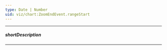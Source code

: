 ```yaml
---
type: Date | Number
uid: viz/chart:ZoomEndEvent.rangeStart
---
```

---
##### shortDescription
<!-- Description goes here -->

---
<!-- Description goes here -->